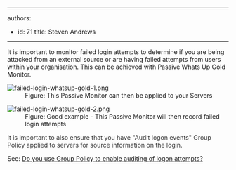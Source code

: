 

---
authors:
  - id: 71
    title: Steven Andrews
---




<span class='intro'> <p class="ssw15-rteElement-P">It is important to monitor failed login attempts to determine if you are being attacked from an external source or are having failed attempts from users within your organisation. This can be achieved with Passive Whats Up Gold Monitor.​<br></p> </span>

<dl class="image"><dt><img src="/PublishingImages/failed-login-whatsup-gold-1.png" alt="failed-login-whatsup-gold-1.png" /></dt><dd>Figure&#58; This P​assive Monitor can then be applied to your Servers</dd></dl><dl class="image"><dt><img src="/PublishingImages/failed-login-whatsup-gold-2.png" alt="failed-login-whatsup-gold-2.png" /></dt><dd>Figure&#58; Good example - This Passive Monitor will then record failed login attempts</dd></dl>​<span style="color&#58;#333333;">It is important to also ensure that you have &quot;Audit logon events&quot; Group Policy applied to servers for source information on the login.&#160;</span><p class="ssw15-rteElement-P">See&#58; 
   <a href="/_layouts/15/FIXUPREDIRECT.ASPX?WebId=3dfc0e07-e23a-4cbb-aac2-e778b71166a2&amp;TermSetId=07da3ddf-0924-4cd2-a6d4-a4809ae20160&amp;TermId=aa9c011d-81de-4d79-82af-a80215ccb131">Do you use Group Policy to enable auditing of logon attempts?</a>​​<br></p>


